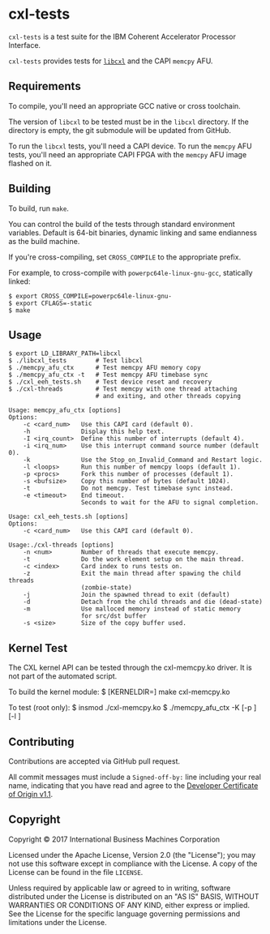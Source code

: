 cxl-tests
=========

`cxl-tests` is a test suite for the IBM Coherent Accelerator Processor
Interface.

`cxl-tests` provides tests for [`libcxl`](https://github.com/ibm-capi/libcxl)
and the CAPI `memcpy` AFU.

Requirements
------------

To compile, you'll need an appropriate GCC native or cross toolchain.

The version of `libcxl` to be tested must be in the `libcxl` directory. If the
directory is empty, the git submodule will be updated from GitHub.

To run the `libcxl` tests, you'll need a CAPI device. To run the `memcpy` AFU
tests, you'll need an appropriate CAPI FPGA with the `memcpy` AFU image flashed
on it.

Building
--------

To build, run `make`.

You can control the build of the tests through standard environment variables.
Default is 64-bit binaries, dynamic linking and same endianness as the build
machine.

If you're cross-compiling, set `CROSS_COMPILE` to the appropriate prefix.

For example, to cross-compile with `powerpc64le-linux-gnu-gcc`, statically
linked:

    $ export CROSS_COMPILE=powerpc64le-linux-gnu-
    $ export CFLAGS=-static
    $ make

Usage
-----

    $ export LD_LIBRARY_PATH=libcxl
    $ ./libcxl_tests        # Test libcxl
    $ ./memcpy_afu_ctx      # Test memcpy AFU memory copy
    $ ./memcpy_afu_ctx -t   # Test memcpy AFU timebase sync
    $ ./cxl_eeh_tests.sh    # Test device reset and recovery
    $ ./cxl-threads         # Test memcpy with one thread attaching
                            # and exiting, and other threads copying

    Usage: memcpy_afu_ctx [options]
    Options:
        -c <card_num>   Use this CAPI card (default 0).
        -h              Display this help text.
        -I <irq_count>  Define this number of interrupts (default 4).
        -i <irq_num>    Use this interrupt command source number (default 0).
        -k              Use the Stop_on_Invalid_Command and Restart logic.
        -l <loops>      Run this number of memcpy loops (default 1).
        -p <procs>      Fork this number of processes (default 1).
        -s <bufsize>    Copy this number of bytes (default 1024).
        -t              Do not memcpy. Test timebase sync instead.
        -e <timeout>    End timeout.
                        Seconds to wait for the AFU to signal completion.

    Usage: cxl_eeh_tests.sh [options]
    Options:
        -c <card_num>   Use this CAPI card (default 0).

    Usage:./cxl-threads [options]
        -n <num>        Number of threads that execute memcpy.
        -t              Do the work element setup on the main thread.
        -c <index>      Card index to runs tests on.
        -z              Exit the main thread after spawing the child threads
                        (zombie-state)
        -j              Join the spawned thread to exit (default)
        -d              Detach from the child threads and die (dead-state)
        -m              Use malloced memory instead of static memory
                        for src/dst buffer
        -s <size>       Size of the copy buffer used.


Kernel Test
-----------

The CXL kernel API can be tested through the cxl-memcpy.ko driver. It is not
part of the automated script.

To build the kernel module:
    $ [KERNELDIR=<linux build tree>] make cxl-memcpy.ko

To test (root only):
    $ insmod ./cxl-memcpy.ko
    $ ./memcpy_afu_ctx -K [-p <proc count>] [-l <loop count>]


Contributing
------------

Contributions are accepted via GitHub pull request.

All commit messages must include a `Signed-off-by:` line including your real
name, indicating that you have read and agree to the
[Developer Certificate of Origin v1.1](http://developercertificate.org).

Copyright
---------

Copyright &copy; 2017 International Business Machines Corporation

Licensed under the Apache License, Version 2.0 (the "License"); you may not use
this software except in compliance with the License. A copy of the License can
be found in the file `LICENSE`.

Unless required by applicable law or agreed to in writing, software distributed
under the License is distributed on an "AS IS" BASIS, WITHOUT WARRANTIES OR
CONDITIONS OF ANY KIND, either express or implied.  See the License for the
specific language governing permissions and limitations under the License.
